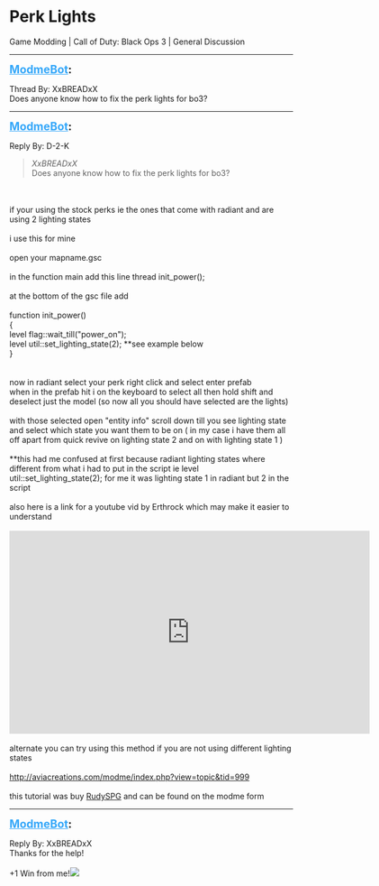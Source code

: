 # Perk Lights
Game Modding | Call of Duty: Black Ops 3 | General Discussion

---
<strong style="font-size: 1.4em;"><span style="text-decoration: underline;text-decoration-color: #34a7f9;"><span style="color:#34a7f9;">ModmeBot</span></span>:</strong>

<p>Thread By: XxBREADxX<br />Does anyone know how to fix the perk lights for bo3?</p>

---
<strong style="font-size: 1.4em;"><span style="text-decoration: underline;text-decoration-color: #34a7f9;"><span style="color:#34a7f9;">ModmeBot</span></span>:</strong>

<p>Reply By: D-2-K<br /><blockquote><em>XxBREADxX</em><br />Does anyone know how to fix the perk lights for bo3? </blockquote><br /> <br />if your using the stock perks ie the ones that come with radiant and are using 2 lighting states <br /> <br />i use this for mine <br /> <br />open your mapname.gsc<br /> <br />in the function main add this line         thread init_power();<br /> <br />at the bottom of the gsc file add <br /> <br />function init_power()<br />{ <br /> level flag::wait_till(&quot;power_on&quot;);<br /> level util::set_lighting_state(2);     **see example below  <br />}<br /> <br /> <br />now in radiant select your perk right click and select enter prefab <br />when in the prefab hit i on the keyboard to select all then hold shift and deselect just the model  (so now all you should have selected are the lights) <br /> <br />with those selected open &quot;entity info&quot; scroll down till you see lighting state and select which state you want them to be on ( in my case i have them all off apart from quick revive on lighting state 2 and on with lighting state 1 )<br /> <br />**this had me confused at first because radiant lighting states where different from what i had to put in the script ie  level util::set_lighting_state(2);   for me it was lighting state 1 in radiant but 2 in the script  <br /> <br />also here is a link for a youtube vid by Erthrock which may make it easier to understand <br /> <br /><iframe type="text/html" width="640" height="360" src="https://www.youtube.com/embed/PKDWNyUeNws:245" frameborder="0"></iframe><br /> <br />alternate you can try using this method if you are not using different lighting states <br /> <br /><a href="http://aviacreations.com/modme/index.php?view=topic&tid=999">http://aviacreations.com/modme/index.php?view=topic&amp;tid=999</a> <br /> <br />this tutorial was buy <a href="http://aviacreations.com/modme/index.php?view=forumprofile&uid=1750">RudySPG</a> and can be found on the modme form</p>

---
<strong style="font-size: 1.4em;"><span style="text-decoration: underline;text-decoration-color: #34a7f9;"><span style="color:#34a7f9;">ModmeBot</span></span>:</strong>

<p>Reply By: XxBREADxX<br />Thanks for the help!<br /> <br />+1 Win from me!<img style="max-width: 500px;" src="http://modme.co/emoticons/smile.png"></p>
